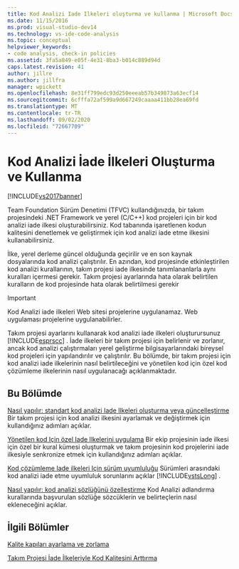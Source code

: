 ```yaml
---
title: Kod Analizi Iade Ilkeleri oluşturma ve kullanma | Microsoft Docs
ms.date: 11/15/2016
ms.prod: visual-studio-dev14
ms.technology: vs-ide-code-analysis
ms.topic: conceptual
helpviewer_keywords:
- code analysis, check-in policies
ms.assetid: 3fa5a849-e05f-4e31-8ba3-b014c889d94d
caps.latest.revision: 41
author: jillre
ms.author: jillfra
manager: wpickett
ms.openlocfilehash: 8e31ff799edc93d250eeeab57b349873a63ecf14
ms.sourcegitcommit: 6cfffa72af599a9d667249caaaa411bb28ea69fd
ms.translationtype: MT
ms.contentlocale: tr-TR
ms.lasthandoff: 09/02/2020
ms.locfileid: "72667709"
---
```

# <a name="creating-and-using-code-analysis-check-in-policies"></a>Kod Analizi İade İlkeleri Oluşturma ve Kullanma
[!INCLUDE[vs2017banner](../includes/vs2017banner.md)]

Team Foundation Sürüm Denetimi (TFVC) kullandığınızda, bir takım projesindeki .NET Framework ve yerel (C/C++) kod projeleri için bir kod analizi iade ilkesi oluşturabilirsiniz. Kod tabanında işaretlenen kodun kalitesini denetlemek ve geliştirmek için kod analizi iade etme ilkesini kullanabilirsiniz.

 İlke, yerel derleme güncel olduğunda geçirilir ve en son kaynak dosyalarında kod analizi çalıştırılır. En azından, kod projesinde etkinleştirilen kod analizi kurallarının, takım projesi iade ilkesinde tanımlananlarla aynı kuralları içermesi gerekir. Takım projesi ayarlarında hata olarak belirtilen kuralların de kod projesinde hata olarak belirtilmesi gerekir

> [!IMPORTANT]
> Kod Analizi iade ilkeleri Web sitesi projelerine uygulanamaz. Web uygulaması projelerine uygulanabilirler.

 Takım projesi ayarlarını kullanarak kod analizi iade ilkeleri oluşturursunuz [!INCLUDE[esprscc](../includes/esprscc-md.md)] . İade ilkeleri bir takım projesi için belirlenir ve zorlanır, ancak kod analizi çalıştırmaları yerel geliştirme bilgisayarlarındaki bireysel kod projeleri için yapılandırılır ve çalıştırılır. Bu bölümde, bir takım projesi için kod analizi iade ilkelerinin nasıl belirtileceğini ve yönetilen kod için özel kod çözümleme ilkelerinin nasıl uygulanacağı açıklanmaktadır.

## <a name="in-this-section"></a>Bu Bölümde
 [Nasıl yapılır: standart kod analizi Iade Ilkeleri oluşturma veya güncelleştirme](../code-quality/how-to-create-or-update-standard-code-analysis-check-in-policies.md) Bir takım projesi için kod analizi ilkesini ayarlamak ve değiştirmek için kullandığınız adımları açıklar.

 [Yönetilen kod Için özel Iade Ilkelerini uygulama](../code-quality/implementing-custom-code-analysis-check-in-policies-for-managed-code.md) Bir ekip projesinin iade ilkesi için özel bir kural kümesi oluşturmak ve takım projesinin kod projelerini iade ilkesiyle senkronize etmek için kullandığınız adımları açıklar.

 [Kod çözümleme Iade ilkeleri Için sürüm uyumluluğu](../code-quality/version-compatibility-for-code-analysis-check-in-policies.md) Sürümleri arasındaki kod analizi iade etme uyumluluk sorunlarını açıklar [!INCLUDE[vstsLong](../includes/vstslong-md.md)] .

 [Nasıl yapılır: kod analizi sözlüğünü özelleştirme](../code-quality/how-to-customize-the-code-analysis-dictionary.md) Kod Analizi adlandırma kurallarında başvurulan sözlüğe sözcüklerin ve belirteçlerin nasıl ekleneceğini açıklar.

## <a name="related-sections"></a>İlgili Bölümler
 [Kalite kapıları ayarlama ve zorlama](https://msdn.microsoft.com/library/bdc5666e-6cf0-45b2-a0a1-133c3f61e852)

 [Takım Projesi İade İlkeleriyle Kod Kalitesini Arttırma](../code-quality/enhancing-code-quality-with-team-project-check-in-policies.md)

